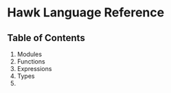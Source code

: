 
# Hawk Language Reference

## Table of Contents

1. Modules
2. Functions
3. Expressions
4. Types
5. 
